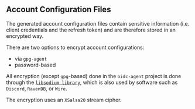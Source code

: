 ## Account Configuration Files

The generated account configuration files contain sensitive information (i.e.
client credentials and the refresh token) and are therefore stored in an
encrypted way.

There are two options to encrypt account configurations:

- via `gpg-agent`
- password-based

All encryption (except `gpg`-based) done in the `oidc-agent` project is done through the
[`libsodium library`](https://github.com/jedisct1/libsodium), which is
also used by software such as `Discord`, `RavenDB`, or `Wire`.

The encryption uses an `XSalsa20` stream cipher.


